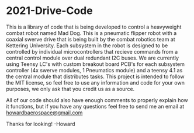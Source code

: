 # 2021-Drive-Code

This is a library of code that is being developed to control a heavyweight combat robot named Mad Dog. 
This is a pneumatic flipper robot with a coaxial swerve drive that is being built by the combat robotics team at Kettering University.
Each subsystem in the robot is designed to be controlled by individual microcontrollers that recieve commands from a central control module over dual redundant I2C buses. 
We are currently using Teensy LC's with custom breakout board PCB's for each subsystem controller (4x swerve modules, 1 Pneumatics module) and a teensy 4.1 as the central module that distributes tasks.
This project is intended to follow the MIT license, so feel free to use any information and code for your own purposes, we only ask that you credit us as a source.


All of our code should also have enough comments to properly explain how it functions, but if you have any questions feel free to send me an email at howardbaerospace@gmail.com


Thanks for looking!
-Howard
